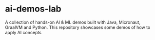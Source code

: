 # ai-demos-lab
A collection of hands-on AI &amp; ML  demos built with Java, Micronaut, GraalVM and Python. This repository showcases some demos of how to apply AI concepts
